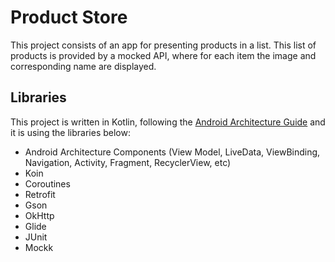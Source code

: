 # Product Store
This project consists of an app for presenting products in a list. This list of products is provided by a mocked API, where for each item the image and corresponding name are displayed.

## Libraries
This project is written in Kotlin, following the [Android Architecture Guide](https://developer.android.com/jetpack/docs/guide) and it is using the libraries below:
* Android Architecture Components (View Model, LiveData, ViewBinding, Navigation, Activity, Fragment, RecyclerView, etc)
* Koin
* Coroutines
* Retrofit
* Gson
* OkHttp
* Glide
* JUnit
* Mockk
